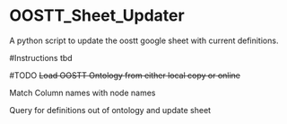 # OOSTT_Sheet_Updater
A python script to update the oostt google sheet with current definitions.

#Instructions
tbd

#TODO
~~Load OOSTT Ontology from either local copy or online~~

Match Column names with node names

Query for definitions out of ontology and update sheet

